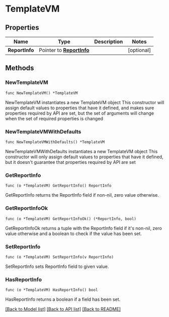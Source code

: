 # TemplateVM

## Properties

Name | Type | Description | Notes
------------ | ------------- | ------------- | -------------
**ReportInfo** | Pointer to [**ReportInfo**](ReportInfo.md) |  | [optional] 

## Methods

### NewTemplateVM

`func NewTemplateVM() *TemplateVM`

NewTemplateVM instantiates a new TemplateVM object
This constructor will assign default values to properties that have it defined,
and makes sure properties required by API are set, but the set of arguments
will change when the set of required properties is changed

### NewTemplateVMWithDefaults

`func NewTemplateVMWithDefaults() *TemplateVM`

NewTemplateVMWithDefaults instantiates a new TemplateVM object
This constructor will only assign default values to properties that have it defined,
but it doesn't guarantee that properties required by API are set

### GetReportInfo

`func (o *TemplateVM) GetReportInfo() ReportInfo`

GetReportInfo returns the ReportInfo field if non-nil, zero value otherwise.

### GetReportInfoOk

`func (o *TemplateVM) GetReportInfoOk() (*ReportInfo, bool)`

GetReportInfoOk returns a tuple with the ReportInfo field if it's non-nil, zero value otherwise
and a boolean to check if the value has been set.

### SetReportInfo

`func (o *TemplateVM) SetReportInfo(v ReportInfo)`

SetReportInfo sets ReportInfo field to given value.

### HasReportInfo

`func (o *TemplateVM) HasReportInfo() bool`

HasReportInfo returns a boolean if a field has been set.


[[Back to Model list]](../README.md#documentation-for-models) [[Back to API list]](../README.md#documentation-for-api-endpoints) [[Back to README]](../README.md)


